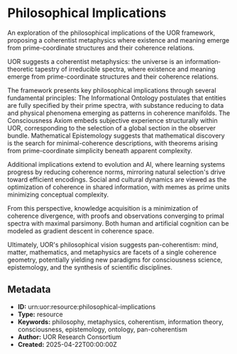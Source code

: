 # Philosophical Implications

An exploration of the philosophical implications of the UOR framework, proposing a coherentist metaphysics where existence and meaning emerge from prime-coordinate structures and their coherence relations.

UOR suggests a coherentist metaphysics: the universe is an information‐theoretic tapestry of irreducible spectra, where existence and meaning emerge from prime-coordinate structures and their coherence relations.

The framework presents key philosophical implications through several fundamental principles: The Informational Ontology postulates that entities are fully specified by their prime spectra, with substance reducing to data and physical phenomena emerging as patterns in coherence manifolds. The Consciousness Axiom embeds subjective experience structurally within UOR, corresponding to the selection of a global section in the observer bundle. Mathematical Epistemology suggests that mathematical discovery is the search for minimal-coherence descriptions, with theorems arising from prime-coordinate simplicity beneath apparent complexity.

Additional implications extend to evolution and AI, where learning systems progress by reducing coherence norms, mirroring natural selection's drive toward efficient encodings. Social and cultural dynamics are viewed as the optimization of coherence in shared information, with memes as prime units minimizing conceptual complexity.

From this perspective, knowledge acquisition is a minimization of coherence divergence, with proofs and observations converging to primal spectra with maximal parsimony. Both human and artificial cognition can be modeled as gradient descent in coherence space.

Ultimately, UOR's philosophical vision suggests pan-coherentism: mind, matter, mathematics, and metaphysics are facets of a single coherence geometry, potentially yielding new paradigms for consciousness science, epistemology, and the synthesis of scientific disciplines.

## Metadata

- **ID:** urn:uor:resource:philosophical-implications
- **Type:** resource
- **Keywords:** philosophy, metaphysics, coherentism, information theory, consciousness, epistemology, ontology, pan-coherentism
- **Author:** UOR Research Consortium
- **Created:** 2025-04-22T00:00:00Z
